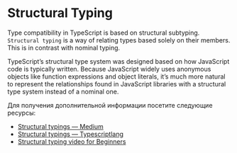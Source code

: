 # Structural Typing

Type compatibility in TypeScript is based on structural subtyping. `Structural typing` is a way of relating types based solely on their members. This is in contrast with nominal typing.

TypeScript’s structural type system was designed based on how JavaScript code is typically written. Because JavaScript widely uses anonymous objects like function expressions and object literals, it’s much more natural to represent the relationships found in JavaScript libraries with a structural type system instead of a nominal one.

Для получения дополнительной информации посетите следующие ресурсы:

- [Structural typings — Medium](https://medium.com/redox-techblog/structural-typing-in-typescript-4b89f21d6004)
- [Structural typings — Typescriptlang](https://www.typescriptlang.org/docs/handbook/type-compatibility.html)
- [Structural typing video for Beginners](https://www.youtube.com/watch?v=kWtwsX_rT3k)
